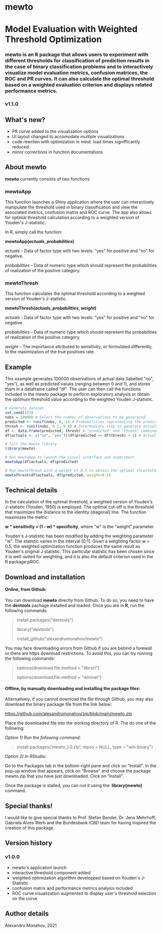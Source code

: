 # mewto
# Model Evaluation with Weighted Threshold Optimization

### mewto is an R package that allows users to experiment with different thresholds for classification of prediction results in the case of binary classification problems and to interactively visualize model evaluation metrics, confusion matrices, the ROC and PR curves. It can also calculate the optimal threshold based on a weighted evaluation criterion and displays related performance metrics.

### v1.1.0

## What's new?

- PR curve added to the visualization options
- UI layout changed to accomodate multiple visualizations
- code rewriten with optimization in mind: load times signifficantly reduced
- minor corrections in function documentations

## About mewto

**mewto** currently consists of two functions:

### mewtoApp
This function launches a Shiny application where the user can interactively manipulate the threshold used in binary classification and view the associated metrics, confusion matrix and ROC curve. The app also allows for optimal threshold calculation according to a weighted version of Youden's J-statistic.

In R, simply call the function:

**mewtoApp(_actuals_, _probabilities_)**

_actuals_ - Data of factor type with two levels: "yes" for positive and "no" for negative.

_probabilities_ - Data of numeric type which should represent the probabilities of realization of the positive category.

### mewtoThresh
This function calculates the optimal threshold according to a weighted version of Youden's J-statistic.

**mewtoThresh(_actuals_, _probabilities_, _weight_)**

_actuals_ - Data of factor type with two levels: "yes" for positive and "no" for negative.

_probabilities_ - Data of numeric type which should represent the probabilities of realization of the positive category.

_weight_ - The importance attributed to sensitivity, or formulated differently, to the maximization of the true positives rate.

## Example

This example generates 100000 observations of actual data (labelled "no", "yes"), as well as predicted values (ranging between 0 and 1), and stores tham in a dataframe called "df". The user can then call the functions included in the mewto package to perform exploratory analysis or obtain the optimum threshold value according to the weighted Youden J-statistic.

```R
# Generate dataset
set.seed(123)
nobs = 100000 # Select the number of observations to be generated
predicted <- runif(nobs, 0, 1) # Probabilities representing the predicted values
thresh <- runif(nobs, 0.2, 0.8) # Intermediary step to generate actuals 
df <- data.frame(predicted, thresh) # "predicted" and "thresh" combined in "df"
df$actuals <- c("no", "yes")[(df$predicted >= df$thresh) + 1] # Actual data

# Call the mewto library
library(mewto)

# Run mewtoApp to launch the visual interface and experiment
mewtoApp(df$actuals, df$predicted)

# Run mewtoThresh with a weight of 0.5 to obtain the optimal threshold according to Youden's original J-statistic
mewtoThresh(df$actuals, df$predicted, weight=0.5)
```

## Technical details

In the calculation of the optimal threshold, a weighted version of Youden's J-statistic (Youden, 1950) is employed. The optimal cut-off is the threshold that maximizes the distance to the identity (diagonal) line. The function maximizes the metric:

**w * sensitivity + (1 - w) * specificity**, where "w" is the "weight" parameter.

Youden's J-statistic has been modified by adding the weighting parameter "w". The statistic varies in the interval [0;1]. Given a weighting factor w = 0.5, the weighted optimization function produces the same result as Youden's original J statistic. This particular statistic has been chosen since it is well-suited for weighting, and it is also the default criterion used in the R package pROC.

## Download and installation

#### Online, from Github:

You can download **mewto** directly from Github. To do so, you need to have the **devtools** pachage installed and loaded. Once you are in **R**, run the following commands:

> install.packages("devtools")
> 
> library("devtools")
> 
> install_github("alexandrumonahov/mewto")

You may face downloading errors from Github if you are behind a forewall or there are https download restrictions. To avoid this, you can try running the following commands:

> options(download.file.method = "libcurl")
> 
> options(download.file.method = "wininet")

#### Offline, by manually downloading and installing the package files:

Alternatively, if you cannot download the file through Github, you may also download the binary package file from the link below:

https://github.com/alexandrumonahov/zip/blob/main/mewto.zip

Place the downloaded file into the working directory of R. The do one of the following:

_Option 1) Run the following command:_

> install.packages('mewto_1.0.zip', repos = NULL, type = "win.binary")

_Option 2) In RStudio:_

Go to the Packages tab in the bottom-right pane and click on "Install". In the pop-up window that appears, click on "Browse" and choose the package mewto.zip that you have just downloaded. Click on "Install".

Once the package is stalled, you can run it using the: **library(mewto)** command.

## Special thanks!

I would like to give special thanks to Prof. Stefan Bender, Dr. Jens Mehrhoff, Gabriela Alves Werb and the Bundesbank ICBD team for having inspired the creation of this package.

## Version history

### v1.0.0

- mewto's application launch
- interactive threshold component added
- weighted optimization algorithm developped based on Youden's J-Statistic
- confusion matrix and performance metrics analysis included
- ROC curve visualization augmented to display user's threshold selection on the curve

## Author details

Alexandru Monahov, 2021
